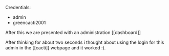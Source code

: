 Credentials:
- admin
- greencacti2001

After this we are presented with an administration [[dashboard]]

After thinking for about two seconds i thought about using the login for this admin in the [[cacti]] webpage and it worked :).
